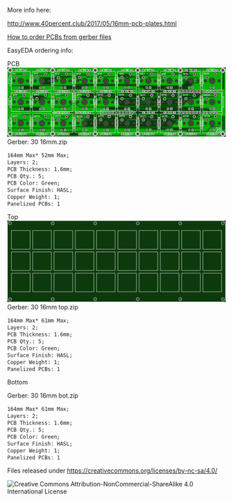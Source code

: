 More info here:

http://www.40percent.club/2017/05/16mm-pcb-plates.html

[How to order PCBs from gerber files](http://www.40percent.club/2017/03/ordering-pcb.html)

EasyEDA ordering info:

PCB
![PCB Front](pcb.png)
Gerber: 30 16mm.zip

    164mm Max* 52mm Max;
    Layers: 2;
    PCB Thickness: 1.6mm;
    PCB Qty.: 5;
    PCB Color: Green;
    Surface Finish: HASL;
    Copper Weight: 1;
    Panelized PCBs: 1

Top
![top](top.png)
Gerber: 30 16mm top.zip

    164mm Max* 61mm Max;
    Layers: 2;
    PCB Thickness: 1.6mm;
    PCB Qty.: 5;
    PCB Color: Green;
    Surface Finish: HASL;
    Copper Weight: 1;
    Panelized PCBs: 1

Bottom

Gerber: 30 16mm bot.zip

    164mm Max* 61mm Max;
    Layers: 2;
    PCB Thickness: 1.6mm;
    PCB Qty.: 5;
    PCB Color: Green;
    Surface Finish: HASL;
    Copper Weight: 1;
    Panelized PCBs: 1

Files released under https://creativecommons.org/licenses/by-nc-sa/4.0/

![Creative Commons Attribution-NonCommercial-ShareAlike 4.0 International License](https://i.creativecommons.org/l/by-nc-sa/4.0/88x31.png)

